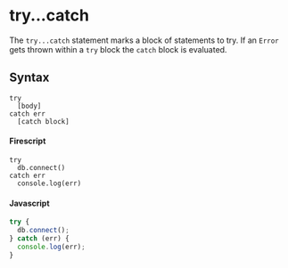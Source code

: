try...catch
=========

The `try...catch` statement marks a block of statements to try. If an `Error` gets thrown within a `try` block the `catch` block is evaluated.

Syntax
------

```
try
  [body]
catch err
  [catch block]
```

#### Firescript

```fire
try
  db.connect()
catch err
  console.log(err)
```

#### Javascript

```js
try {
  db.connect();
} catch (err) {
  console.log(err);
}
```
